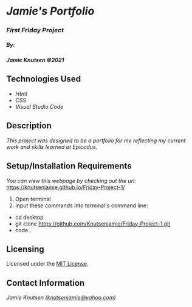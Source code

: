 # _Jamie's Portfolio_


### _First Friday Project_

##### By:
#####  _**Jamie Knutsen**_ _©2021_


## Technologies Used

* _Html_
* _CSS_
* _Visual Studio Code_

## Description

_This project was designed to be a portfolio for me reflecting my current work and skills learned at Epicodus._

## Setup/Installation Requirements
_You can view this webpage by checking out the url:_
https://knutsenjamie.github.io/Friday-Project-1/
1. Open terminal
2. Input these commands into terminal's command line:

* cd desktop
* git clone https://github.com/Knutsenjamie/Friday-Project-1.git
* code .

## Licensing

Licensed under the [MIT License](LICENSE).

## Contact Information

_Jamie Knutsen (knutsenjamie@yahoo.com)_